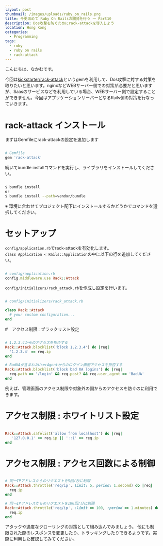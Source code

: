 ```yaml
---
layout: post
thumbnail: /images/uploads/ruby_on_rails.png
title: 今更改めて Ruby On Railsの開発を行う 〜 Part10
description: Dos攻撃を防ぐためにrack-attackを導入しよう
location: Hong Kong
categories:
  - Programming
tags:
  - ruby
  - ruby on rails
  - rack-attack
---
```

こんにちは、なかむです。

今回は[kickstarter/rack-attack](https://github.com/kickstarter/rack-attack)というgemを利用して、Dos攻撃に対する対策を取りたいと思います。nginxなどWEBサーバー側での対策が必要だと思いますが、Saasのサービスなどを利用している場合、WEBサーバー側で設定することができません。今回はアプリケーションサーバーとなるRails側の対策を行なっていきます。


# rack-attack インストール
まずはGemfileにrack-attackの設定を追加します

```ruby

# Gemfile
gem 'rack-attack'

```

続いてbundle installコマンドを実行し、ライブラリをインストールしてください。

```bash

$ bundle install
or
$ bundle install --path=vendor/bundle

```
※ 環境に合わせてプロジェクト配下にインストールするかどうかでコマンドを選択してください。


# セットアップ
`config/application.rb`でrack-attackを有効化します。  
`class Application < Rails::Application`の中に以下の行を追加してください。

```ruby

# config/application.rb
config.middleware.use Rack::Attack

```

`config/initializers/rack_attack.rb`を作成し設定を行います。

```ruby

# config/initializers/rack_attack.rb

class Rack::Attack
  # your custom configuration...
end

```

#　アクセス制限 : ブラックリスト設定

```ruby

# 1.2.3.4からのアクセスを拒否する
Rack::Attack.blocklist('block 1.2.3.4') do |req|
  '1.2.3.4' == req.ip
end

# BadUAが含まれたUserAgentからのログイン画面アクセスを拒否する
Rack::Attack.blocklist('block bad UA logins') do |req|
  req.path == '/login' && req.post? && req.user_agent == 'BadUA'
end

```
例えば、管理画面のアクセス制限や対象外の国からのアクセスを防ぐのに利用できます。

# アクセス制限 : ホワイトリスト設定

```ruby

Rack::Attack.safelist('allow from localhost') do |req|
   '127.0.0.1' == req.ip || '::1' == req.ip
end

```

# アクセス制限 : アクセス回数による制御

```ruby

# 同一IPアドレスからのリクエストを5回/秒に制限
Rack::Attack.throttle('req/ip', limit: 5, period: 1.second) do |req|
  req.ip
end

# 同一IPアドレスからのリクエストを100回/分に制限
Rack::Attack.throttle('req/ip', :limit => 100, :period => 1.minutes) do |req|
  req.ip
end


```

アタックや過度なクローリングの対策として組み込んでみましょう。
他にも制限された際のレスポンスを変更したり、トラッキングしたりできるようです。実際に利用した確認してみてください。

